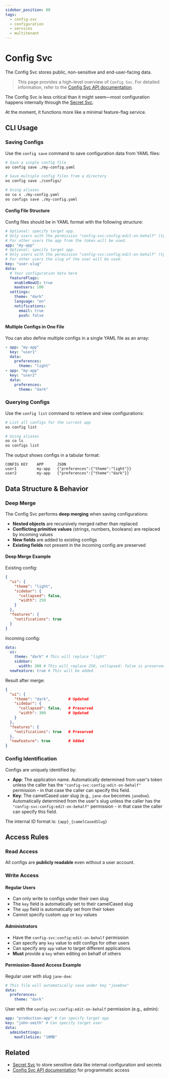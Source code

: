 ```yaml
---
sidebar_position: 80
tags:
  - config-svc
  - configuration
  - services
  - multitenant
---
```


# Config Svc

The Config Svc stores public, non-sensitive and end-user-facing data.

> This page provides a high-level overview of `Config Svc`. For detailed information, refer to the [Config Svc API documentation](/docs/1backend-api/list-configs).

The Config Svc is less critical than it might seem—most configuration happens internally through the [Secret Svc](/docs/built-in-services/secret-svc).

At the moment, it functions more like a minimal feature-flag service.

## CLI Usage

### Saving Configs

Use the `config save` command to save configuration data from YAML files:

```bash
# Save a single config file
oo config save ./my-config.yaml

# Save multiple config files from a directory
oo config save ./configs/

# Using aliases
oo co s ./my-config.yaml
oo configs save ./my-config.yaml
```

#### Config File Structure

Config files should be in YAML format with the following structure:

```yaml
# Optional: specify target app.
# Only users with the permission "config-svc:config:edit-on-behalf" (typically admins) can specify this.
# For other users the app from the token will be used.
app: "my-app"
# Optional: specify target app.
# Only users with the permission "config-svc:config:edit-on-behalf" (typically admins) can specify this.
# For other users the slug of the user will be used.
key: "user-slug"
data:
  # Your configuration data here
  featureFlags:
    enableNewUI: true
    maxUsers: 100
  settings:
    theme: "dark"
    language: "en"
    notifications:
      email: true
      push: false
```

#### Multiple Configs in One File

You can also define multiple configs in a single YAML file as an array:

```yaml
- app: "my-app"
  key: "user1"
  data:
    preferences:
      theme: "light"
- app: "my-app"
  key: "user2"
  data:
    preferences:
      theme: "dark"
```

### Querying Configs

Use the `config list` command to retrieve and view configurations:

```bash
# List all configs for the current app
oo config list

# Using aliases
oo co ls
oo configs list
```

The output shows configs in a tabular format:

```
CONFIG KEY    APP      JSON
user1         my-app   {"preferences":{"theme":"light"}}
user2         my-app   {"preferences":{"theme":"dark"}}
```

## Data Structure & Behavior

### Deep Merge

The Config Svc performs **deep merging** when saving configurations:

- **Nested objects** are recursively merged rather than replaced
- **Conflicting primitive values** (strings, numbers, booleans) are replaced by incoming values
- **New fields** are added to existing configs
- **Existing fields** not present in the incoming config are preserved

#### Deep Merge Example

Existing config:

```json
{
  "ui": {
    "theme": "light",
    "sidebar": {
      "collapsed": false,
      "width": 250
    }
  },
  "features": {
    "notifications": true
  }
}
```

Incoming config:

```yaml
data:
  ui:
    theme: "dark" # This will replace "light"
    sidebar:
      width: 300 # This will replace 250, collapsed: false is preserved
  newFeature: true # This will be added
```

Result after merge:

```json
{
  "ui": {
    "theme": "dark",        # Updated
    "sidebar": {
      "collapsed": false,   # Preserved
      "width": 300          # Updated
    }
  },
  "features": {
    "notifications": true   # Preserved
  },
  "newFeature": true        # Added
}
```

### Config Identification

Configs are uniquely identified by:

- **App**: The application name. Automatically determined from user's token unless the caller has the `"config-svc:config:edit-on-behalf"` permission - in that case the caller can specify this field.
- **Key**: The camelCased user slug (e.g., `jane-doe` becomes `janeDoе`). Automatically determined from the user's slug unless the caller has the `"config-svc:config:edit-on-behalf"` permission - in that case the caller can specify this field.

The internal ID format is: `{app}_{camelCasedSlug}`

## Access Rules

### Read Access

All configs are **publicly readable** even without a user account.

### Write Access

#### Regular Users

- Can only write to configs under their own slug
- The `key` field is automatically set to their camelCased slug
- The `app` field is automatically set from their token
- Cannot specify custom `app` or `key` values

#### Administrators

- Have the `config-svc:config:edit-on-behalf` permission
- Can specify any `key` value to edit configs for other users
- Can specify any `app` value to target different applications
- **Must** provide a `key` when editing on behalf of others

#### Permission-Based Access Example

Regular user with slug `jane-doe`:

```yaml
# This file will automatically save under key "janeDoe"
data:
  preferences:
    theme: "dark"
```

User with the `config-svc:config:edit-on-behalf` permission (e.g., admin):

```yaml
app: "production-app" # Can specify target app
key: "john-smith" # Can specify target user
data:
  adminSettings:
    maxFileSize: "10MB"
```

## Related

- [Secret Svc](/docs/built-in-services/secret-svc) to store sensitive data like internal configuration and secrets
- [Config Svc API documentation](/docs/1backend-api/list-configs) for programmatic access
